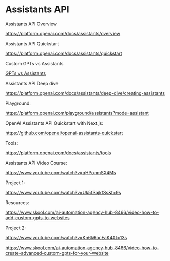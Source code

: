 # Assistants API

Assistants API Overview

https://platform.openai.com/docs/assistants/overview

Assistants API Quickstart 

https://platform.openai.com/docs/assistants/quickstart

Custom GPTs vs Assistants

[GPTs vs Assistants](https://help.openai.com/en/articles/8673914-gpts-vs-assistants)


Assistants API Deep dive 

https://platform.openai.com/docs/assistants/deep-dive/creating-assistants

Playground:

https://platform.openai.com/playground/assistants?mode=assistant


OpenAI Assistants API Quickstart with Next.js:

https://github.com/openai/openai-assistants-quickstart


Tools:

https://platform.openai.com/docs/assistants/tools


Assistants API Video Course:

https://www.youtube.com/watch?v=qHPonmSX4Ms


Project 1:

https://www.youtube.com/watch?v=Uk5f3ajkfSs&t=9s

Resources:

https://www.skool.com/ai-automation-agency-hub-8466/video-how-to-add-custom-gpts-to-websites

Project 2:

https://www.youtube.com/watch?v=Kn6k6ocEaK4&t=13s

https://www.skool.com/ai-automation-agency-hub-8466/video-how-to-create-advanced-custom-gpts-for-your-website

